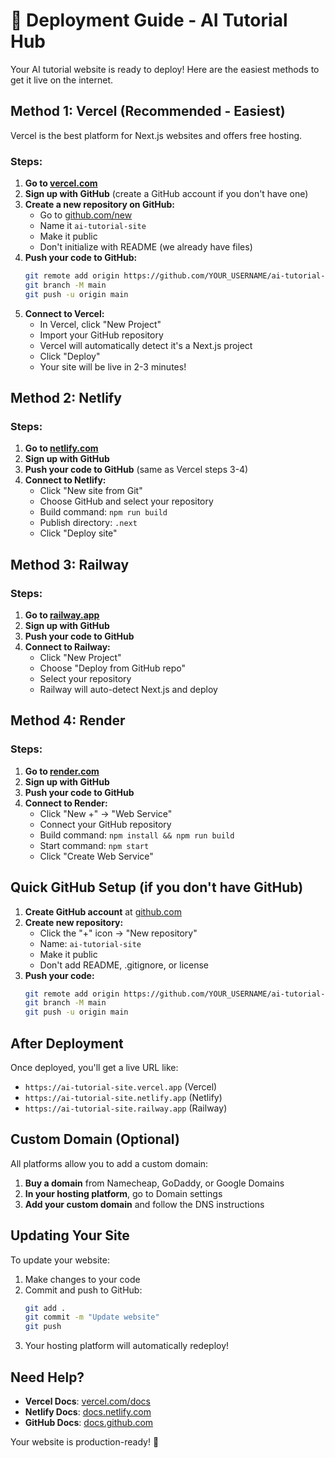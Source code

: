 # 🚀 Deployment Guide - AI Tutorial Hub

Your AI tutorial website is ready to deploy! Here are the easiest methods to get it live on the internet.

## Method 1: Vercel (Recommended - Easiest)

Vercel is the best platform for Next.js websites and offers free hosting.

### Steps:
1. **Go to [vercel.com](https://vercel.com)**
2. **Sign up with GitHub** (create a GitHub account if you don't have one)
3. **Create a new repository on GitHub:**
   - Go to [github.com/new](https://github.com/new)
   - Name it `ai-tutorial-site`
   - Make it public
   - Don't initialize with README (we already have files)
4. **Push your code to GitHub:**
   ```bash
   git remote add origin https://github.com/YOUR_USERNAME/ai-tutorial-site.git
   git branch -M main
   git push -u origin main
   ```
5. **Connect to Vercel:**
   - In Vercel, click "New Project"
   - Import your GitHub repository
   - Vercel will automatically detect it's a Next.js project
   - Click "Deploy"
   - Your site will be live in 2-3 minutes!

## Method 2: Netlify

### Steps:
1. **Go to [netlify.com](https://netlify.com)**
2. **Sign up with GitHub**
3. **Push your code to GitHub** (same as Vercel steps 3-4)
4. **Connect to Netlify:**
   - Click "New site from Git"
   - Choose GitHub and select your repository
   - Build command: `npm run build`
   - Publish directory: `.next`
   - Click "Deploy site"

## Method 3: Railway

### Steps:
1. **Go to [railway.app](https://railway.app)**
2. **Sign up with GitHub**
3. **Push your code to GitHub**
4. **Connect to Railway:**
   - Click "New Project"
   - Choose "Deploy from GitHub repo"
   - Select your repository
   - Railway will auto-detect Next.js and deploy

## Method 4: Render

### Steps:
1. **Go to [render.com](https://render.com)**
2. **Sign up with GitHub**
3. **Push your code to GitHub**
4. **Connect to Render:**
   - Click "New +" → "Web Service"
   - Connect your GitHub repository
   - Build command: `npm install && npm run build`
   - Start command: `npm start`
   - Click "Create Web Service"

## Quick GitHub Setup (if you don't have GitHub)

1. **Create GitHub account** at [github.com](https://github.com)
2. **Create new repository:**
   - Click the "+" icon → "New repository"
   - Name: `ai-tutorial-site`
   - Make it public
   - Don't add README, .gitignore, or license
3. **Push your code:**
   ```bash
   git remote add origin https://github.com/YOUR_USERNAME/ai-tutorial-site.git
   git branch -M main
   git push -u origin main
   ```

## After Deployment

Once deployed, you'll get a live URL like:
- `https://ai-tutorial-site.vercel.app` (Vercel)
- `https://ai-tutorial-site.netlify.app` (Netlify)
- `https://ai-tutorial-site.railway.app` (Railway)

## Custom Domain (Optional)

All platforms allow you to add a custom domain:
1. **Buy a domain** from Namecheap, GoDaddy, or Google Domains
2. **In your hosting platform**, go to Domain settings
3. **Add your custom domain** and follow the DNS instructions

## Updating Your Site

To update your website:
1. Make changes to your code
2. Commit and push to GitHub:
   ```bash
   git add .
   git commit -m "Update website"
   git push
   ```
3. Your hosting platform will automatically redeploy!

## Need Help?

- **Vercel Docs**: [vercel.com/docs](https://vercel.com/docs)
- **Netlify Docs**: [docs.netlify.com](https://docs.netlify.com)
- **GitHub Docs**: [docs.github.com](https://docs.github.com)

Your website is production-ready! 🎉
